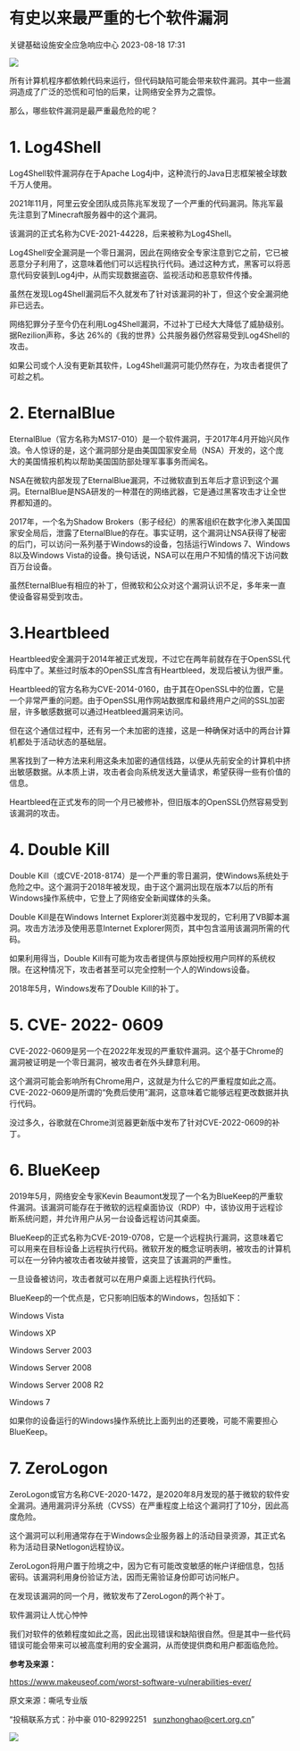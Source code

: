 #  有史以来最严重的七个软件漏洞   
 关键基础设施安全应急响应中心   2023-08-18 17:31  
  
![](https://mmbiz.qpic.cn/sz_mmbiz_png/wpkib3J60o2ibLtz2g2ib5wNm8h9iaOTiajDjFZAFkIO5uGfI7ztqiaWDYGm00gxjLnDEe9Ptf4cGUvFOnbpBWryFdSA/640?wx_fmt=png&wxfrom=13 "")  
  
所有计算机程序都依赖代码来运行，但代码缺陷可能会带来软件漏洞。其中一些漏洞造成了广泛的恐慌和可怕的后果，让网络安全界为之震惊。  
  
那么，哪些软件漏洞是最严重最危险的呢？  
  
# 1. Log4Shell  
  
  
Log4Shell软件漏洞存在于Apache Log4j中，这种流行的Java日志框架被全球数千万人使用。  
  
2021年11月，阿里云安全团队成员陈兆军发现了一个严重的代码漏洞。陈兆军最先注意到了Minecraft服务器中的这个漏洞。  
  
该漏洞的正式名称为CVE-2021-44228，后来被称为Log4Shell。  
  
Log4Shell安全漏洞是一个零日漏洞，因此在网络安全专家注意到它之前，它已被恶意分子利用了，这意味着他们可以远程执行代码。通过这种方式，黑客可以将恶意代码安装到Log4j中，从而实现数据盗窃、监视活动和恶意软件传播。  
  
虽然在发现Log4Shell漏洞后不久就发布了针对该漏洞的补丁，但这个安全漏洞绝非已远去。  
  
网络犯罪分子至今仍在利用Log4Shell漏洞，不过补丁已经大大降低了威胁级别。据Rezilion声称，多达 26%的《我的世界》公共服务器仍然容易受到Log4Shell的攻击。  
  
如果公司或个人没有更新其软件，Log4Shell漏洞可能仍然存在，为攻击者提供了可趁之机。  
  
# 2. EternalBlue  
  
  
EternalBlue（官方名称为MS17-010）是一个软件漏洞，于2017年4月开始兴风作浪。令人惊讶的是，这个漏洞部分是由美国国家安全局（NSA）开发的，这个庞大的美国情报机构以帮助美国国防部处理军事事务而闻名。  
  
NSA在微软内部发现了EternalBlue漏洞，不过微软直到五年后才意识到这个漏洞。EternalBlue是NSA研发的一种潜在的网络武器，它是通过黑客攻击才让全世界都知道的。  
  
2017年，一个名为Shadow Brokers（影子经纪）的黑客组织在数字化渗入美国国家安全局后，泄露了EternalBlue的存在。事实证明，这个漏洞让NSA获得了秘密的后门，可以访问一系列基于Windows的设备，包括运行Windows 7、Windows 8以及Windows Vista的设备。换句话说，NSA可以在用户不知情的情况下访问数百万台设备。  
  
虽然EternalBlue有相应的补丁，但微软和公众对这个漏洞认识不足，多年来一直使设备容易受到攻击。  
  
# 3.Heartbleed  
  
  
Heartbleed安全漏洞于2014年被正式发现，不过它在两年前就存在于OpenSSL代码库中了。某些过时版本的OpenSSL库含有Heartbleed，发现后被认为很严重。  
  
Heartbleed的官方名称为CVE-2014-0160，由于其在OpenSSL中的位置，它是一个非常严重的问题。由于OpenSSL用作网站数据库和最终用户之间的SSL加密层，许多敏感数据可以通过Heatbleed漏洞来访问。  
  
但在这个通信过程中，还有另一个未加密的连接，这是一种确保对话中的两台计算机都处于活动状态的基础层。  
  
黑客找到了一种方法来利用这条未加密的通信线路，以便从先前安全的计算机中挤出敏感数据。从本质上讲，攻击者会向系统发送大量请求，希望获得一些有价值的信息。  
  
Heartbleed在正式发布的同一个月已被修补，但旧版本的OpenSSL仍然容易受到该漏洞的攻击。  
  
# 4. Double Kill  
  
  
Double Kill（或CVE-2018-8174）是一个严重的零日漏洞，使Windows系统处于危险之中。这个漏洞于2018年被发现，由于这个漏洞出现在版本7以后的所有Windows操作系统中，它登上了网络安全新闻媒体的头条。  
  
Double Kill是在Windows Internet Explorer浏览器中发现的，它利用了VB脚本漏洞。攻击方法涉及使用恶意Internet Explorer网页，其中包含滥用该漏洞所需的代码。  
  
如果利用得当，Double Kill有可能为攻击者提供与原始授权用户同样的系统权限。在这种情况下，攻击者甚至可以完全控制一个人的Windows设备。  
  
2018年5月，Windows发布了Double Kill的补丁。  
  
# 5. CVE- 2022- 0609  
  
  
CVE-2022-0609是另一个在2022年发现的严重软件漏洞。这个基于Chrome的漏洞被证明是一个零日漏洞，被攻击者在外头肆意利用。  
  
这个漏洞可能会影响所有Chrome用户，这就是为什么它的严重程度如此之高。CVE-2022-0609是所谓的“免费后使用”漏洞，这意味着它能够远程更改数据并执行代码。  
  
没过多久，谷歌就在Chrome浏览器更新版中发布了针对CVE-2022-0609的补丁。  
  
# 6. BlueKeep  
  
  
2019年5月，网络安全专家Kevin Beaumont发现了一个名为BlueKeep的严重软件漏洞。该漏洞可能存在于微软的远程桌面协议（RDP）中，该协议用于远程诊断系统问题，并允许用户从另一台设备远程访问其桌面。  
  
BlueKeep的正式名称为CVE-2019-0708，它是一个远程执行漏洞，这意味着它可以用来在目标设备上远程执行代码。微软开发的概念证明表明，被攻击的计算机可以在一分钟内被攻击者攻破并接管，这突显了该漏洞的严重性。  
  
一旦设备被访问，攻击者就可以在用户桌面上远程执行代码。  
  
BlueKeep的一个优点是，它只影响旧版本的Windows，包括如下：  
  
Windows Vista  
  
Windows XP  
  
Windows Server 2003  
  
Windows Server 2008  
  
Windows Server 2008 R2  
  
Windows 7  
  
如果你的设备运行的Windows操作系统比上面列出的还要晚，可能不需要担心BlueKeep。  
  
# 7. ZeroLogon  
  
  
ZeroLogon或官方名称CVE-2020-1472，是2020年8月发现的基于微软的软件安全漏洞。通用漏洞评分系统（CVSS）在严重程度上给这个漏洞打了10分，因此高度危险。  
  
这个漏洞可以利用通常存在于Windows企业服务器上的活动目录资源，其正式名称为活动目录Netlogon远程协议。  
  
ZeroLogon将用户置于险境之中，因为它有可能改变敏感的帐户详细信息，包括密码。该漏洞利用身份验证方法，因而无需验证身份即可访问帐户。  
  
在发现该漏洞的同一个月，微软发布了ZeroLogon的两个补丁。  
  
软件漏洞让人忧心忡忡  
  
我们对软件的依赖程度如此之高，因此出现错误和缺陷很自然。但是其中一些代码错误可能会带来可以被高度利用的安全漏洞，从而使提供商和用户都面临危险。  
  
**参考及来源：**  
  
https://www.makeuseof.com/worst-software-vulnerabilities-ever/  
  
  
  
原文来源：嘶吼专业版  
  
“投稿联系方式：孙中豪 010-82992251   sunzhonghao@cert.org.cn”  
  
![](https://mmbiz.qpic.cn/sz_mmbiz_jpg/iaz5iaQYxGogvC8qicuLNlkT5ibJnwu1leQiabRVqFk4Sb3q1fqrDhicLBNAqVY4REuTetY1zBYuUdic0nVhZR4FHpAfg/640?wx_fmt=jpeg&wxfrom=5&wx_lazy=1&wx_co=1 "")  
  
